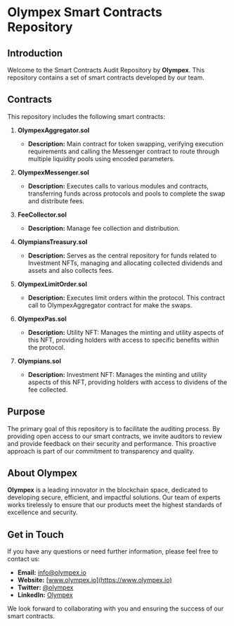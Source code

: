 # Olympex Smart Contracts Repository

## Introduction

Welcome to the Smart Contracts Audit Repository by **Olympex**. This repository contains a set of smart contracts developed by our team.

## Contracts

This repository includes the following smart contracts:

1. **OlympexAggregator.sol**
   - **Description:** Main contract for token swapping, verifying execution requirements and calling the Messenger contract to route through multiple liquidity pools using encoded parameters.

2. **OlympexMessenger.sol**
   - **Description:** Executes calls to various modules and contracts, transferring funds across protocols and pools to complete the swap and distribute fees.

3. **FeeCollector.sol**
    - **Description:** Manage fee collection and distribution.

4. **OlympiansTreasury.sol**
   - **Description:** Serves as the central repository for funds related to Investment NFTs, managing and allocating collected dividends and assets and also collects fees.

5. **OlympexLimitOrder.sol**
   - **Description:** Executes limit orders within the protocol. This contract call to OlympexAggregator contract for make the swaps.

6. **OlympexPas.sol**
   - **Description:** Utility NFT: Manages the minting and utility aspects of this NFT, providing holders with access to specific benefits within the protocol.

7. **Olympians.sol**
   - **Description:** Investment NFT: Manages the minting and utility aspects of this NFT, providing holders with access to dividens of the fee collected.


## Purpose

The primary goal of this repository is to facilitate the auditing process. By providing open access to our smart contracts, we invite auditors to review and provide feedback on their security and performance. This proactive approach is part of our commitment to transparency and quality.

## About Olympex

**Olympex** is a leading innovator in the blockchain space, dedicated to developing secure, efficient, and impactful solutions. Our team of experts works tirelessly to ensure that our products meet the highest standards of excellence and security.

## Get in Touch

If you have any questions or need further information, please feel free to contact us:

- **Email:** [info@olympex.io](mailto:info@olympex.io)
- **Website:** [www.olympex.io](https://www.olympex.io)
- **Twitter:** [@olympex](https://twitter.com/olympex)
- **LinkedIn:** [Olympex](https://www.linkedin.com/company/olympex)

We look forward to collaborating with you and ensuring the success of our smart contracts.